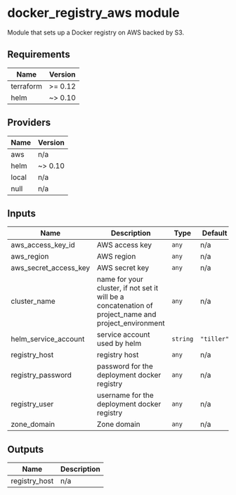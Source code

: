 # docker_registry_aws module

Module that sets up a Docker registry on AWS backed by S3.

<!-- BEGINNING OF PRE-COMMIT-TERRAFORM DOCS HOOK -->
## Requirements

| Name | Version |
|------|---------|
| terraform | >= 0.12 |
| helm | ~> 0.10 |

## Providers

| Name | Version |
|------|---------|
| aws | n/a |
| helm | ~> 0.10 |
| local | n/a |
| null | n/a |

## Inputs

| Name | Description | Type | Default | Required |
|------|-------------|------|---------|:--------:|
| aws\_access\_key\_id | AWS access key | `any` | n/a | yes |
| aws\_region | AWS region | `any` | n/a | yes |
| aws\_secret\_access\_key | AWS secret key | `any` | n/a | yes |
| cluster\_name | name for your cluster, if not set it will be a concatenation of project\_name and project\_environment | `any` | n/a | yes |
| helm\_service\_account | service account used by helm | `string` | `"tiller"` | no |
| registry\_host | registry host | `any` | n/a | yes |
| registry\_password | password for the deployment docker registry | `any` | n/a | yes |
| registry\_user | username for the deployment docker registry | `any` | n/a | yes |
| zone\_domain | Zone domain | `any` | n/a | yes |

## Outputs

| Name | Description |
|------|-------------|
| registry\_host | n/a |

<!-- END OF PRE-COMMIT-TERRAFORM DOCS HOOK -->
